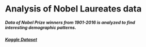 # Analysis of Nobel Laureates data
##### Data of Nobel Prize winners from 1901-2016 is analyzed to find interesting demographic patterns.
##### [Kaggle Dataset](https://www.kaggle.com/nobelfoundation/nobel-laureates)
